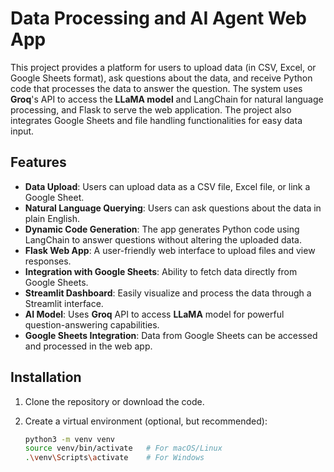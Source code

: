 
# Data Processing and AI Agent Web App

This project provides a platform for users to upload data (in CSV, Excel, or Google Sheets format), ask questions about the data, and receive Python code that processes the data to answer the question. The system uses **Groq**'s API to access the **LLaMA model** and LangChain for natural language processing, and Flask to serve the web application. The project also integrates Google Sheets and file handling functionalities for easy data input.

## Features

- **Data Upload**: Users can upload data as a CSV file, Excel file, or link a Google Sheet.
- **Natural Language Querying**: Users can ask questions about the data in plain English.
- **Dynamic Code Generation**: The app generates Python code using LangChain to answer questions without altering the uploaded data.
- **Flask Web App**: A user-friendly web interface to upload files and view responses.
- **Integration with Google Sheets**: Ability to fetch data directly from Google Sheets.
- **Streamlit Dashboard**: Easily visualize and process the data through a Streamlit interface.
- **AI Model**: Uses **Groq** API to access **LLaMA** model for powerful question-answering capabilities.
- **Google Sheets Integration**: Data from Google Sheets can be accessed and processed in the web app.

## Installation

1. Clone the repository or download the code.
2. Create a virtual environment (optional, but recommended):

   ```bash
   python3 -m venv venv
   source venv/bin/activate   # For macOS/Linux
   .\venv\Scripts\activate    # For Windows
